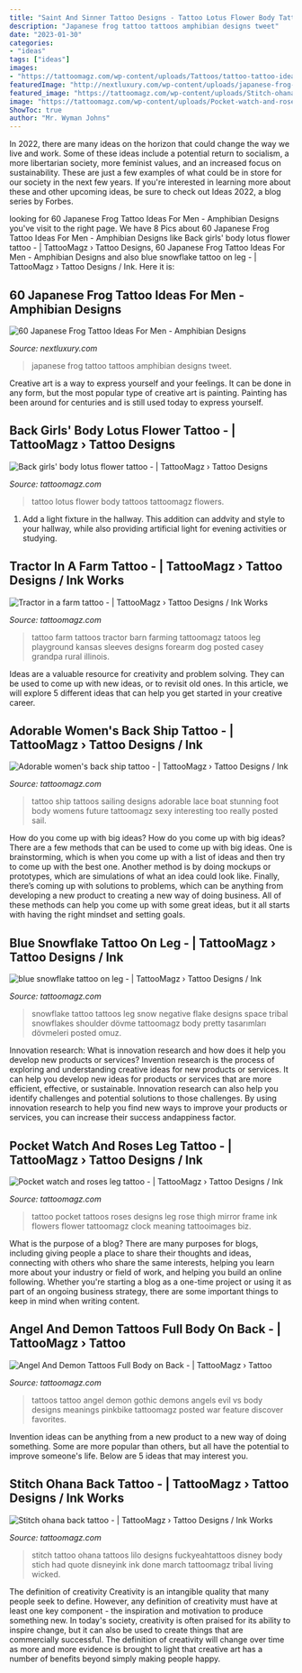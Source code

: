 ```yaml
---
title: "Saint And Sinner Tattoo Designs - Tattoo Lotus Flower Body Tattoos Tattoomagz Flowers"
description: "Japanese frog tattoo tattoos amphibian designs tweet"
date: "2023-01-30"
categories:
- "ideas"
tags: ["ideas"]
images:
- "https://tattoomagz.com/wp-content/uploads/Tattoos/tattoo-tattoo-ideas-flower-tattoo/Back-girls-body-lotus-flower-tattoo-e1423574144849.jpg"
featuredImage: "http://nextluxury.com/wp-content/uploads/japanese-frog-tattoos-for-gentlemen.jpg"
featured_image: "https://tattoomagz.com/wp-content/uploads/Stitch-ohana-back-tattoo.jpg"
image: "https://tattoomagz.com/wp-content/uploads/Pocket-watch-and-roses-leg-tattoo.jpg"
ShowToc: true
author: "Mr. Wyman Johns"
---
```



In 2022, there are many ideas on the horizon that could change the way we live and work. Some of these ideas include a potential return to socialism, a more libertarian society, more feminist values, and an increased focus on sustainability. These are just a few examples of what could be in store for our society in the next few years. If you're interested in learning more about these and other upcoming ideas, be sure to check out Ideas 2022, a blog series by Forbes.

	

		
looking for 60 Japanese Frog Tattoo Ideas For Men - Amphibian Designs you've visit to the right page. We have 8 Pics about 60 Japanese Frog Tattoo Ideas For Men - Amphibian Designs like Back girls&#039; body lotus flower tattoo - | TattooMagz › Tattoo Designs, 60 Japanese Frog Tattoo Ideas For Men - Amphibian Designs and also blue snowflake tattoo on leg - | TattooMagz › Tattoo Designs / Ink. Here it is:
		
    
## 60 Japanese Frog Tattoo Ideas For Men - Amphibian Designs

<img loading=lazy src="http://nextluxury.com/wp-content/uploads/japanese-frog-tattoos-for-gentlemen.jpg" onerror="this.onerror=null;this.src='https://tse1.mm.bing.net/th?id=OIP.8vgSVl02TQ-VVo5TeI5iVgAAAA&amp;pid=15.1';" alt="60 Japanese Frog Tattoo Ideas For Men - Amphibian Designs">

_Source: nextluxury.com_

>japanese frog tattoo tattoos amphibian designs tweet. 

	

Creative art is a way to express yourself and your feelings. It can be done in any form, but the most popular type of creative art is painting. Painting has been around for centuries and is still used today to express yourself.

    
## Back Girls&#039; Body Lotus Flower Tattoo - | TattooMagz › Tattoo Designs

<img loading=lazy src="https://tattoomagz.com/wp-content/uploads/Tattoos/tattoo-tattoo-ideas-flower-tattoo/Back-girls-body-lotus-flower-tattoo-e1423574144849.jpg" onerror="this.onerror=null;this.src='https://tse4.mm.bing.net/th?id=OIP.QmYSElOzhwbGjEw9CKkZpgHaHg&amp;pid=15.1';" alt="Back girls&#039; body lotus flower tattoo - | TattooMagz › Tattoo Designs">

_Source: tattoomagz.com_

>tattoo lotus flower body tattoos tattoomagz flowers. 

	

1. Add a light fixture in the hallway. This addition can addvity and style to your hallway, while also providing artificial light for evening activities or studying.

    
## Tractor In A Farm Tattoo - | TattooMagz › Tattoo Designs / Ink Works

<img loading=lazy src="https://tattoomagz.com/wp-content/uploads/Tattoos/tattoo/Tractor-in-a-farm-tattoo-672x900.jpg" onerror="this.onerror=null;this.src='https://tse2.mm.bing.net/th?id=OIP.WhVfaHHgY18BwirfPco2DgHaJ6&amp;pid=15.1';" alt="Tractor in a farm tattoo - | TattooMagz › Tattoo Designs / Ink Works">

_Source: tattoomagz.com_

>tattoo farm tattoos tractor barn farming tattoomagz tatoos leg playground kansas sleeves designs forearm dog posted casey grandpa rural illinois. 

	

Ideas are a valuable resource for creativity and problem solving. They can be used to come up with new ideas, or to revisit old ones. In this article, we will explore 5 different ideas that can help you get started in your creative career.

    
## Adorable Women&#039;s Back Ship Tattoo - | TattooMagz › Tattoo Designs / Ink

<img loading=lazy src="https://tattoomagz.com/wp-content/uploads/Tattoos/Adorable-womens-back-ship-tattoo.jpg" onerror="this.onerror=null;this.src='https://tse1.mm.bing.net/th?id=OIP.EebaLEQI_blWuloMmVTtwgDYEs&amp;pid=15.1';" alt="Adorable women&#039;s back ship tattoo - | TattooMagz › Tattoo Designs / Ink">

_Source: tattoomagz.com_

>tattoo ship tattoos sailing designs adorable lace boat stunning foot body womens future tattoomagz sexy interesting too really posted sail. 

	

How do you come up with big ideas?
How do you come up with big ideas? There are a few methods that can be used to come up with big ideas. One is brainstorming, which is when you come up with a list of ideas and then try to come up with the best one. Another method is by doing mockups or prototypes, which are simulations of what an idea could look like. Finally, there’s coming up with solutions to problems, which can be anything from developing a new product to creating a new way of doing business. All of these methods can help you come up with some great ideas, but it all starts with having the right mindset and setting goals.

    
## Blue Snowflake Tattoo On Leg - | TattooMagz › Tattoo Designs / Ink

<img loading=lazy src="https://tattoomagz.com/wp-content/uploads/2014/08/blue-snowflake-tattoo-on-leg.jpg" onerror="this.onerror=null;this.src='https://tse3.mm.bing.net/th?id=OIP.NAgtz1qkT2T3EcOsExkSDgHaJy&amp;pid=15.1';" alt="blue snowflake tattoo on leg - | TattooMagz › Tattoo Designs / Ink">

_Source: tattoomagz.com_

>snowflake tattoo tattoos leg snow negative flake designs space tribal snowflakes shoulder dövme tattoomagz body pretty tasarımları dövmeleri posted omuz. 

	

Innovation research: What is innovation research and how does it help you develop new products or services?
Invention research is the process of exploring and understanding creative ideas for new products or services. It can help you develop new ideas for products or services that are more efficient, effective, or sustainable. Innovation research can also help you identify challenges and potential solutions to those challenges. By using innovation research to help you find new ways to improve your products or services, you can increase their success andappiness factor.

    
## Pocket Watch And Roses Leg Tattoo - | TattooMagz › Tattoo Designs / Ink

<img loading=lazy src="https://tattoomagz.com/wp-content/uploads/Pocket-watch-and-roses-leg-tattoo.jpg" onerror="this.onerror=null;this.src='https://tse4.mm.bing.net/th?id=OIP.jsDEil_0dir6PPAOoz-IkgHaLH&amp;pid=15.1';" alt="Pocket watch and roses leg tattoo - | TattooMagz › Tattoo Designs / Ink">

_Source: tattoomagz.com_

>tattoo pocket tattoos roses designs leg rose thigh mirror frame ink flowers flower tattoomagz clock meaning tattooimages biz. 

	

What is the purpose of a blog?
There are many purposes for blogs, including giving people a place to share their thoughts and ideas, connecting with others who share the same interests, helping you learn more about your industry or field of work, and helping you build an online following. Whether you're starting a blog as a one-time project or using it as part of an ongoing business strategy, there are some important things to keep in mind when writing content.

    
## Angel And Demon Tattoos Full Body On Back - | TattooMagz › Tattoo

<img loading=lazy src="https://tattoomagz.com/wp-content/uploads/angels-and-demons-tattoos-angel-and-demon-tattoos-43234.jpg" onerror="this.onerror=null;this.src='https://tse2.mm.bing.net/th?id=OIP.itMADVm0y2uIJWMW0cPSiAHaKV&amp;pid=15.1';" alt="Angel And Demon Tattoos Full Body on Back - | TattooMagz › Tattoo">

_Source: tattoomagz.com_

>tattoos tattoo angel demon gothic demons angels evil vs body designs meanings pinkbike tattoomagz posted war feature discover favorites. 

	

Invention ideas can be anything from a new product to a new way of doing something. Some are more popular than others, but all have the potential to improve someone's life. Below are 5 ideas that may interest you.

    
## Stitch Ohana Back Tattoo - | TattooMagz › Tattoo Designs / Ink Works

<img loading=lazy src="https://tattoomagz.com/wp-content/uploads/Stitch-ohana-back-tattoo.jpg" onerror="this.onerror=null;this.src='https://tse4.mm.bing.net/th?id=OIP.X9ekoI3m443jiCp5pH2FjwHaJ4&amp;pid=15.1';" alt="Stitch ohana back tattoo - | TattooMagz › Tattoo Designs / Ink Works">

_Source: tattoomagz.com_

>stitch tattoo ohana tattoos lilo designs fuckyeahtattoos disney body stich had quote disneyink ink done march tattoomagz tribal living wicked. 

	

The definition of creativity
Creativity is an intangible quality that many people seek to define. However, any definition of creativity must have at least one key component - the inspiration and motivation to produce something new. In today's society, creativity is often praised for its ability to inspire change, but it can also be used to create things that are commercially successful. The definition of creativity will change over time as more and more evidence is brought to light that creative art has a number of benefits beyond simply making people happy.

